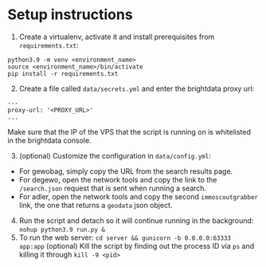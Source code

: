 # Setup instructions

1) Create a virtualenv, activate it and install prerequisites from `requirements.txt`:
```
python3.9 -m venv <environment_name>
source <environment_name>/bin/activate
pip install -r requirements.txt
```

2) Create a file called `data/secrets.yml` and enter the brightdata proxy url:
```
---
proxy-url: '<PROXY_URL>'
...
```
Make sure that the IP of the VPS that the script is running on is whitelisted in the brightdata console.

3) (optional) Customize the configuration in `data/config.yml`:
- For gewobag, simply copy the URL from the search results page.
- For degewo, open the network tools and copy the link to the `/search.json` request that is sent when running a search.
- For adler, open the network tools and copy the second `immoscoutgrabber` link, the one that returns a `geodata` json object.

4) Run the script and detach so it will continue running in the background: `nohup python3.9 run.py &`
5) To run the web server: `cd server && gunicorn -b 0.0.0.0:63333 app:app`
(optional) Kill the script by finding out the process ID via `ps` and killing it through `kill -9 <pid>`
